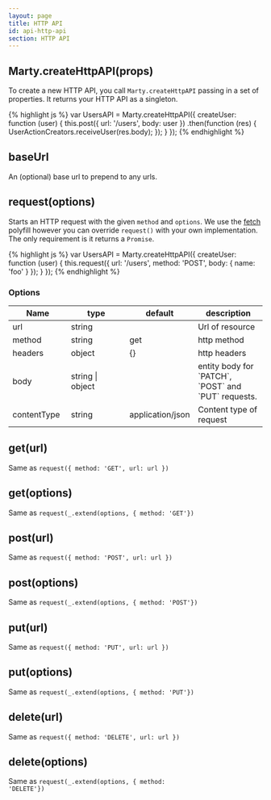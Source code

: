 ```yaml
---
layout: page
title: HTTP API
id: api-http-api
section: HTTP API
---
```


<h2 id="createHttpAPI">Marty.createHttpAPI(props)</h2>

To create a new HTTP API, you call <code>Marty.createHttpAPI</code> passing in a set of properties. It returns your HTTP API as a singleton.

{% highlight js %}
var UsersAPI = Marty.createHttpAPI({
  createUser: function (user) {
    this.post({ url: '/users', body: user })
        .then(function (res) {
          UserActionCreators.receiveUser(res.body);
        });
  }
});
{% endhighlight %}

<h2 id="baseUrl">baseUrl</h2>

An (optional) base url to prepend to any urls.

<h2 id="requestOptions">request(options)</h2>

Starts an HTTP request with the given <code>method</code> and <code>options</code>. We use the [fetch](https://github.com/github/fetch) polyfill however you can override ``request()`` with your own implementation. The only requirement is it returns a <code>Promise</code>.

{% highlight js %}
var UsersAPI = Marty.createHttpAPI({
  createUser: function (user) {
    this.request({
      url: '/users',
      method: 'POST',
      body: { name: 'foo' }
    });
  }
});
{% endhighlight %}

<h3>Options</h3>

<table class="table table-bordered table-striped">
  <thead>
   <tr>
     <th style="width: 100px;">Name</th>
     <th style="width: 100px;">type</th>
     <th style="width: 50px;">default</th>
     <th>description</th>
   </tr>
  </thead>
  <tbody>
   <tr>
     <td>url</td>
     <td>string</td>
     <td></td>
     <td>Url of resource</td>
   </tr>
   <tr>
     <td>method</td>
     <td>string</td>
     <td>get</td>
     <td>http method</td>
   </tr>
   <tr>
     <td>headers</td>
     <td>object</td>
     <td>{}</td>
     <td>http headers</td>
   </tr>
   <tr>
     <td>body</td>
     <td>string | object</td>
     <td></td>
     <td>entity body for `PATCH`, `POST` and `PUT` requests.</td>
   </tr>
   <tr>
     <td>contentType</td>
     <td>string</td>
     <td>application/json</td>
     <td>Content type of request</td>
   </tr>
  </tbody>
</table>

<h2 id="getUrl">get(url)</h2>

Same as <code>request({ method: 'GET', url: url })</code>

<h2 id="getOptions">get(options)</h2>

Same as <code>request(_.extend(options, { method: 'GET'})</code>

<h2 id="postUrl">post(url)</h2>

Same as <code>request({ method: 'POST', url: url })</code>

<h2 id="postOptions">post(options)</h2>

Same as <code>request(_.extend(options, { method: 'POST'})</code>

<h2 id="putUrl">put(url)</h2>

Same as <code>request({ method: 'PUT', url: url })</code>

<h2 id="putOptions">put(options)</h2>

Same as <code>request(_.extend(options, { method: 'PUT'})</code>

<h2 id="deleteUrl">delete(url)</h2>

Same as <code>request({ method: 'DELETE', url: url })</code>

<h2 id="deleteOptions">delete(options)</h2>

Same as <code>request(_.extend(options, { method: 'DELETE'})</code>